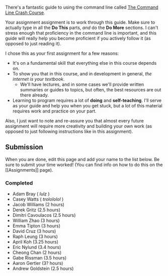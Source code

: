There's a fantastic guide to using the command line called [The Command Line Crash Course](http://cli.learncodethehardway.org/book/). 

Your assignment assignment is to work through this guide. Make sure to actually type in all the **Do This** parts, *and* do the **Do More** sections. I can't stress enough that proficiency in the command line is important, and this guide will really help you become proficient if you actively follow it (as opposed to just reading it).

I chose this as your first assignment for a few reasons:

* It's on a fundamental skill that everything else in this course depends on.
* To show you that in this course, and in development in general, *the internet is your textbook*.
    * We'll have lectures, and in some cases we'll provide written summaries or guides to topics, but often, the best resources are out there already.
* Learning to program requires a lot of **doing** and **self-teaching**. I'll serve as your guide and help you when you get stuck, but a lot of this material requires work and practice on your part.


Also, I just want to note and re-assure you that almost every future assignment will require more creativity and building your own work (as opposed to just following instructions like in this assignment).

## Submission

When you are done, edit this page and add your name to the list below. Be sure to submit your time worked! (You can find info on how to do this on the [[Assignments]] page).

### Completed

* Adam Bray ( *lulz* )
* Casey Watts ( *trolololol* )
* Jacob Williams (2 hours)
* Derek Gritz (2.5 hours)
* Dimitri Cavoulacos (2.5 hours)
* William Zhao (3 hours)
* Emma Tipton (3 hours)
* David Cruz (3 hours)
* Raph Leung (3 hours)
* April Koh (3.25 hours)
* Eric Nylund (3.4 hours)
* Cheong Chan (2 hours)
* Gabe Rissman (3.5 hours)
* Aaron Gertler (3? hours)
* Andrew Goldstein (2.5 hours)